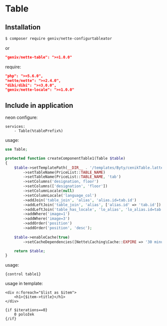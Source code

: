 Table
=====

Installation
------------

```sh
$ composer require geniv/nette-configurtableator
```
or
```json
"geniv/nette-table": ">=1.0.0"
```

require:
```json
"php": ">=5.6.0",
"nette/nette": ">=2.4.0",
"dibi/dibi": ">=3.0.0",
"geniv/nette-locale": ">=1.0.0"
```

Include in application
----------------------

neon configure:
```neon
services:
    - Table(%tablePrefix%)
```

usage:
```php
use Table;

protected function createComponentTable1(Table $table)
{
    $table->setTemplatePath(__DIR__ . '/templates/Byty/cenikTable.latte')
        ->setTableName(PriceList::TABLE_NAME)
        ->setTableName(PriceList::TABLE_NAME, 'tab')
        ->setColumns('designation, floor')
        ->setColumns(['designation', 'floor'])
        ->setColumnLocale(null)
        ->setColumnLocale('language_col')
        ->addJoin('table_join', 'alias', 'alias.id=tab.id')
        ->addLeftJoin('table_join', 'alias', ['alias.id' => 'tab.id'])
        ->addLeftJoin('table_has_locale', 'lo_alias', 'lo_alias.id=tab.id AND lo_alias.id_locale=' . $table->getIdLocale())
        ->addWhere('image=1')
        ->addWhere('image=3')
        ->addOrder('position')
        ->addOrder('position', 'desc');
        
    $table->enableCache(true)
        ->setCacheDependencies([Nette\Caching\Cache::EXPIRE => '30 minutes']);

    return $table;
}
```

usage:
```latte
{control table1}
```

usage in template:
```latte
<div n:foreach="$list as $item">
    <h1>{$item->title}</h1>
</div>

{if $iterations==0}
    0 položek
{/if}
```
